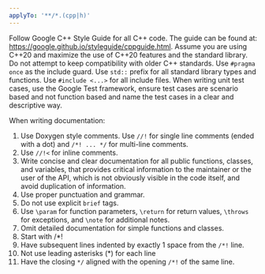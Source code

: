 ```yaml
---
applyTo: '**/*.(cpp|h)'
---
```

Follow Google C++ Style Guide for all C++ code. The guide can be found at:
https://google.github.io/styleguide/cppguide.html.
Assume you are using C++20 and maximize the use of C++20 features and the
standard library. Do not attempt to keep compatibility with older C++ standards.
Use `#pragma once` as the include guard. Use `std::` prefix for all standard
library types and functions.
Use `#include <...>` for all include files.
When writing unit test cases, use the Google Test framework, ensure test cases
are scenario based and not function based and name the test cases in a clear and
descriptive way.

When writing documentation:
1. Use Doxygen style comments. Use `//!` for single line comments (ended with a
   dot) and `/*! ... */` for multi-line comments.
2. Use `//!<` for inline comments.
3. Write concise and clear documentation for all public functions,
   classes, and variables, that provides critical information to the maintainer
   or the user of the API, which is not obviously visible in the code itself,
   and avoid duplication of information.
4. Use proper punctuation and grammar.
5. Do not use explicit `brief` tags.
6. Use `\param` for function parameters, `\return` for return values, `\throws`
   for exceptions, and `\note` for additional notes.
7. Omit detailed documentation for simple functions and classes.
8. Start with /*!
9. Have subsequent lines indented by exactly 1 space from the `/*!` line.
10. Not use leading asterisks (*) for each line
11. Have the closing `*/` aligned with the opening `/*!` of the same line.
